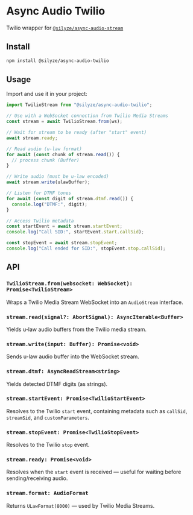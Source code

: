 # Async Audio Twilio

Twilio wrapper for [`@silyze/async-audio-stream`](https://www.npmjs.com/package/@silyze/async-audio-stream)

## Install

```bash
npm install @silyze/async-audio-twilio
```

## Usage

Import and use it in your project:

```ts
import TwilioStream from "@silyze/async-audio-twilio";

// Use with a WebSocket connection from Twilio Media Streams
const stream = await TwilioStream.from(ws);

// Wait for stream to be ready (after "start" event)
await stream.ready;

// Read audio (u-law format)
for await (const chunk of stream.read()) {
  // process chunk (Buffer)
}

// Write audio (must be u-law encoded)
await stream.write(ulawBuffer);

// Listen for DTMF tones
for await (const digit of stream.dtmf.read()) {
  console.log("DTMF:", digit);
}

// Access Twilio metadata
const startEvent = await stream.startEvent;
console.log("Call SID:", startEvent.start.callSid);

const stopEvent = await stream.stopEvent;
console.log("Call ended for SID:", stopEvent.stop.callSid);
```

## API

### `TwilioStream.from(websocket: WebSocket): Promise<TwilioStream>`

Wraps a Twilio Media Stream WebSocket into an `AudioStream` interface.

### `stream.read(signal?: AbortSignal): AsyncIterable<Buffer>`

Yields u-law audio buffers from the Twilio media stream.

### `stream.write(input: Buffer): Promise<void>`

Sends u-law audio buffer into the WebSocket stream.

### `stream.dtmf: AsyncReadStream<string>`

Yields detected DTMF digits (as strings).

### `stream.startEvent: Promise<TwilioStartEvent>`

Resolves to the Twilio `start` event, containing metadata such as `callSid`, `streamSid`, and `customParameters`.

### `stream.stopEvent: Promise<TwilioStopEvent>`

Resolves to the Twilio `stop` event.

### `stream.ready: Promise<void>`

Resolves when the `start` event is received — useful for waiting before sending/receiving audio.

### `stream.format: AudioFormat`

Returns `ULawFormat(8000)` — used by Twilio Media Streams.

